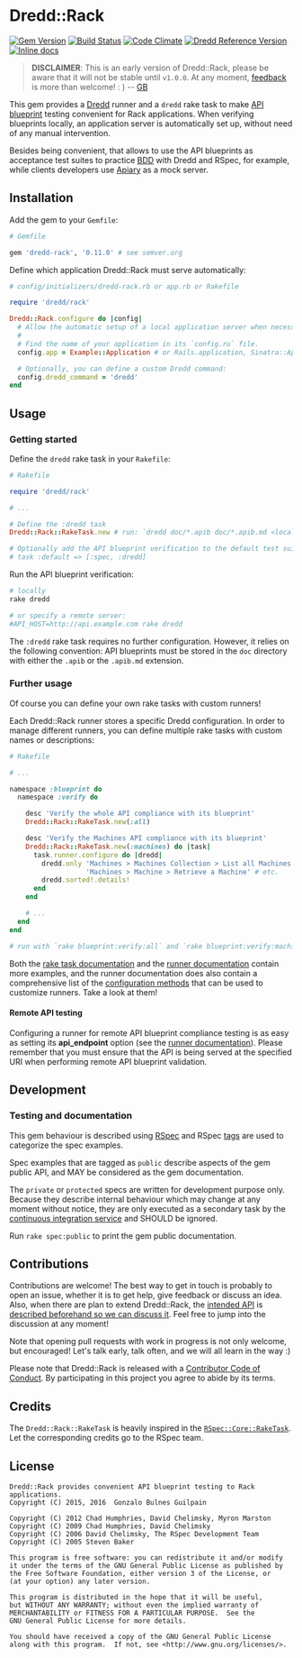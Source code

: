 Dredd::Rack
===========

[![Gem Version](https://badge.fury.io/rb/dredd-rack.svg)](http://badge.fury.io/rb/dredd-rack)
[![Build Status](https://travis-ci.org/gonzalo-bulnes/dredd-rack.svg?branch=master)](https://travis-ci.org/gonzalo-bulnes/dredd-rack)
[![Code Climate](https://codeclimate.com/github/gonzalo-bulnes/dredd-rack.svg)](https://codeclimate.com/github/gonzalo-bulnes/dredd-rack)
[![Dredd Reference Version](https://img.shields.io/badge/dredd_reference_version-2.2.5-brightgreen.svg)](https://github.com/apiaryio/dredd)
[![Inline docs](http://inch-ci.org/github/gonzalo-bulnes/dredd-rack.svg?branch=master)](http://inch-ci.org/github/gonzalo-bulnes/dredd-rack)

> **DISCLAIMER**: This is an early version of Dredd::Rack, please be aware that it will not be stable until `v1.0.0`. At any moment, [feedback][issues] is more than welcome! : ) -- [GB][gonzalo-bulnes]

This gem provides a [Dredd][dredd] runner and a `dredd` rake task to make [API blueprint][blueprint] testing convenient for Rack applications. When verifying blueprints locally, an application server is automatically set up, without need of any manual intervention.

Besides being convenient, that allows to use the API blueprints as acceptance test suites to practice [BDD][rspec-book] with Dredd and RSpec, for example, while clients developers use [Apiary][apiary] as a mock server.

  [dredd]: https://github.com/apiaryio/dredd
  [blueprint]: https://apiblueprint.org/
  [rspec-book]: https://pragprog.com/book/achbd/the-rspec-book
  [apiary]: http://apiary.io
  [issues]: https://github.com/gonzalo-bulnes/dredd-rack/issues
  [gonzalo-bulnes]: https://github.com/gonzalo-bulnes

Installation
------------

Add the gem to your `Gemfile`:

```ruby
# Gemfile

gem 'dredd-rack', '0.11.0' # see semver.org
```

Define which application Dredd::Rack must serve automatically:

```ruby
# config/initializers/dredd-rack.rb or app.rb or Rakefile

require 'dredd/rack'

Dredd::Rack.configure do |config|
  # Allow the automatic setup of a local application server when necessary
  #
  # Find the name of your application in its `config.ru` file.
  config.app = Example::Application # or Rails.application, Sinatra::Application...

  # Optionally, you can define a custom Dredd command:
  config.dredd_command = 'dredd'
end

```

Usage
-----

### Getting started

Define the `dredd` rake task in your `Rakefile`:

```ruby
# Rakefile

require 'dredd/rack'

# ...

# Define the :dredd task
Dredd::Rack::RakeTask.new # run: `dredd doc/*.apib doc/*.apib.md <local or remote URL>`

# Optionally add the API blueprint verification to the default test suite
# task :default => [:spec, :dredd]
```

Run the API blueprint verification:

```bash
# locally
rake dredd

# or specify a remote server:
#API_HOST=http://api.example.com rake dredd
```

The `:dredd` rake task requires no further configuration. However, it relies on the following convention: API blueprints must be stored in the `doc` directory with either the `.apib` or the `.apib.md` extension.

### Further usage

Of course you can define your own rake tasks with custom runners!

Each Dredd::Rack runner stores a specific Dredd configuration. In order to manage different runners, you can define multiple rake tasks with custom names or descriptions:

```ruby
# Rakefile

# ...

namespace :blueprint do
  namespace :verify do

    desc 'Verify the whole API compliance with its blueprint'
    Dredd::Rack::RakeTask.new(:all)

    desc 'Verify the Machines API compliance with its blueprint'
    Dredd::Rack::RakeTask.new(:machines) do |task|
      task.runner.configure do |dredd|
        dredd.only 'Machines > Machines Collection > List all Machines',
                   'Machines > Machine > Retrieve a Machine' # etc.
        dredd.sorted!.details!
      end
    end

    # ...
  end
end

# run with `rake blueprint:verify:all` and `rake blueprint:verify:machines`
```

Both the [rake task documentation][rake-task-doc] and the [runner documentation][runner-doc] contain more examples, and the runner documentation does also contain a comprehensive list of the [configuration methods][conf] that can be used to customize runners. Take a look at them!

  [rake-task-doc]: doc/rake_task.md
  [runner-doc]: doc/runner.md
  [conf]: doc/runner.md#configuration-methods-reference


#### Remote API testing

Configuring a runner for remote API blueprint compliance testing is as easy as setting its **api_endpoint** option (see the [runner documentation][conf]). Please remember that you must ensure that the API is being served at the specified URI when performing remote API blueprint validation.

Development
-----------

### Testing and documentation


This gem behaviour is described using [RSpec][rspec] and RSpec [tags][tags] are used to categorize the spec examples.

Spec examples that are tagged as `public` describe aspects of the gem public API, and MAY be considered as the gem documentation.

The `private` or `protected` specs are written for development purpose only. Because they describe internal behaviour which may change at any moment without notice, they are only executed as a secondary task by the [continuous integration service][travis] and SHOULD be ignored.

Run `rake spec:public` to print the gem public documentation.

  [rspec]: https://www.relishapp.com/rspec/rspec-rails/docs
  [tags]: https://www.relishapp.com/rspec/rspec-core/v/3-1/docs/command-line/tag-option
  [travis]: https://travis-ci.org/gonzalo-bulnes/dredd-rack/builds

Contributions
-------------

Contributions are welcome! The best way to get in touch is probably to open an issue, whether it is to get help, give feedback or discuss an idea. Also, when there are plan to extend Dredd::Rack, the [intended API][intended] is [described beforehand so we can discuss it][rdd]. Feel free to jump into the discussion at any moment!

Note that opening pull requests with work in progress is not only welcome, but encouraged! Let's talk early, talk often, and we will all learn in the way :)

Please note that Dredd::Rack is released with a [Contributor Code of Conduct][coc]. By participating in this project you agree to abide by its terms.

  [rdd]: http://tom.preston-werner.com/2010/08/23/readme-driven-development.html
  [intended]: ./doc/README.md
  [coc]: ./CODE_OF_CONDUCT.md

Credits
-------

The `Dredd::Rack::RakeTask` is heavily inspired in the [`RSpec::Core::RakeTask`][rspec-core-raketask]. Let the corresponding credits go to the RSpec team.

  [rspec-core-raketask]: https://github.com/rspec/rspec-core/blob/v3.2.1/lib/rspec/core/rake_task.rb

License
-------

    Dredd::Rack provides convenient API blueprint testing to Rack applications.
    Copyright (C) 2015, 2016  Gonzalo Bulnes Guilpain

    Copyright (C) 2012 Chad Humphries, David Chelimsky, Myron Marston
    Copyright (C) 2009 Chad Humphries, David Chelimsky
    Copyright (C) 2006 David Chelimsky, The RSpec Development Team
    Copyright (C) 2005 Steven Baker

    This program is free software: you can redistribute it and/or modify
    it under the terms of the GNU General Public License as published by
    the Free Software Foundation, either version 3 of the License, or
    (at your option) any later version.

    This program is distributed in the hope that it will be useful,
    but WITHOUT ANY WARRANTY; without even the implied warranty of
    MERCHANTABILITY or FITNESS FOR A PARTICULAR PURPOSE.  See the
    GNU General Public License for more details.

    You should have received a copy of the GNU General Public License
    along with this program.  If not, see <http://www.gnu.org/licenses/>.
